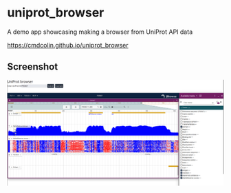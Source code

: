 # uniprot_browser

A demo app showcasing making a browser from UniProt API data

https://cmdcolin.github.io/uniprot_browser

## Screenshot

![](img/1.png)
